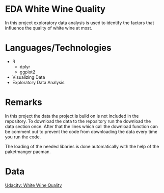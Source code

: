 # EDA White Wine Quality

In this project exploratory data analysis is used to identify the factors that influence the quality of white wine at most.


# Languages/Technologies

* R
  * dplyr
  * ggplot2
* Visualizing Data
* Exploratory Data Analysis
  

# Remarks

In this project the data the project is build on is not included in the repository. To download the data to the repository run the download the data section once. After that the lines which call the download function can be comment out to prevent the code from downloading the data every time you run the code.

The loading of the needed libaries is done automatically with the help of the paketmanger pacman.

# Data

[Udacity: White Wine Quality](https://s3.amazonaws.com/udacity-hosted-downloads/ud651/wineQualityWhites.csv)